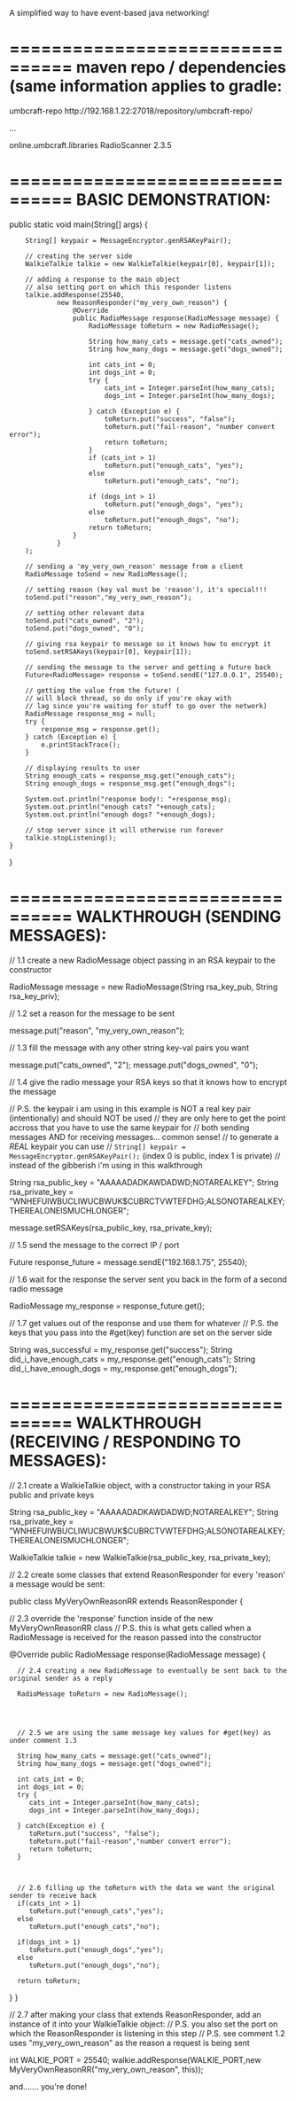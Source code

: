 A simplified way to have event-based java networking!


================================
maven repo / dependencies (same information applies to gradle:
================================


<repositories>
  <repository>
   <id>umbcraft-repo</id>
   <url>http://192.168.1.22:27018/repository/umbcraft-repo/</url>
  </repository>
</repositories>

...

<dependencies>
  <dependency>
    <groupId>online.umbcraft.libraries</groupId>
    <artifactId>RadioScanner</artifactId>
   <version>2.3.5</version>
  </dependency>
<dependencies>




================================
BASIC DEMONSTRATION:
================================

public static void main(String[] args) {

        String[] keypair = MessageEncryptor.genRSAKeyPair();

        // creating the server side
        WalkieTalkie talkie = new WalkieTalkie(keypair[0], keypair[1]);

        // adding a response to the main object
        // also setting port on which this responder listens
        talkie.addResponse(25540,
                new ReasonResponder("my_very_own_reason") {
                    @Override
                    public RadioMessage response(RadioMessage message) {
                        RadioMessage toReturn = new RadioMessage();

                        String how_many_cats = message.get("cats_owned");
                        String how_many_dogs = message.get("dogs_owned");

                        int cats_int = 0;
                        int dogs_int = 0;
                        try {
                            cats_int = Integer.parseInt(how_many_cats);
                            dogs_int = Integer.parseInt(how_many_dogs);

                        } catch (Exception e) {
                            toReturn.put("success", "false");
                            toReturn.put("fail-reason", "number convert error");
                            return toReturn;
                        }
                        if (cats_int > 1)
                            toReturn.put("enough_cats", "yes");
                        else
                            toReturn.put("enough_cats", "no");

                        if (dogs_int > 1)
                            toReturn.put("enough_dogs", "yes");
                        else
                            toReturn.put("enough_dogs", "no");
                        return toReturn;
                    }
                }
        );

        // sending a 'my_very_own_reason' message from a client
        RadioMessage toSend = new RadioMessage();

        // setting reason (key val must be 'reason'), it's special!!!
        toSend.put("reason","my_very_own_reason");

        // setting other relevant data
        toSend.put("cats_owned", "2");
        toSend.put("dogs_owned", "0");

        // giving rsa keypair to message so it knows how to encrypt it
        toSend.setRSAKeys(keypair[0], keypair[1]);

        // sending the message to the server and getting a future back
        Future<RadioMessage> response = toSend.sendE("127.0.0.1", 25540);

        // getting the value from the future! (
        // will block thread, so do only if you're okay with
        // lag since you're waiting for stuff to go over the network)
        RadioMessage response_msg = null;
        try {
            response_msg = response.get();
        } catch (Exception e) {
            e.printStackTrace();
        }

        // displaying results to user
        String enough_cats = response_msg.get("enough_cats");
        String enough_dogs = response_msg.get("enough_dogs");

        System.out.println("response body!: "+response_msg);
        System.out.println("enough cats? "+enough_cats);
        System.out.println("enough dogs? "+enough_dogs);

        // stop server since it will otherwise run forever
        talkie.stopListening();
    }
}


================================
WALKTHROUGH (SENDING MESSAGES):
================================

// 1.1 create a new RadioMessage object passing in an RSA keypair to the constructor 

RadioMessage message = new RadioMessage(String rsa_key_pub, String rsa_key_priv);




// 1.2 set a reason for the message to be sent

message.put("reason", "my_very_own_reason");




// 1.3 fill the message with any other string key-val pairs you want

message.put("cats_owned", "2");
message.put("dogs_owned", "0");




// 1.4 give the radio message your RSA keys so that it knows how to encrypt the message

// P.S. the keypair i am using in this example is NOT a real key pair (intentionally) and should NOT be used
// they are only here to get the point accross that you have to use the same keypair for 
// both sending messages AND for receiving messages... common sense!
// to generate a *REAL* keypair you can use 
// `String[] keypair = MessageEncryptor.genRSAKeyPair();` (index 0 is public, index 1 is private)
// instead of the gibberish i'm using in this walkthrough

String rsa_public_key = "AAAAADADKAWDADWD;NOTAREALKEY";
String rsa_private_key = "WNHEFUIWBUCLIWUCBWUK$CUBRCTVWTEFDHG;ALSONOTAREALKEY;THEREALONEISMUCHLONGER"; 

message.setRSAKeys(rsa_public_key, rsa_private_key);




// 1.5 send the message to the correct IP / port

Future<RadioMessage> response_future = message.sendE("192.168.1.75", 25540);




// 1.6 wait for the response the server sent you back in the form of a second radio message

RadioMessage my_response = response_future.get();




// 1.7   get values out of the response and use them for whatever 
// P.S. the keys that you pass into the #get(key) function are set on the server side

String was_successful = my_response.get("success");
String did_i_have_enough_cats = my_response.get("enough_cats");
String did_i_have_enough_dogs = my_response.get("enough_dogs");





================================
WALKTHROUGH (RECEIVING / RESPONDING TO MESSAGES):
================================


// 2.1 create a WalkieTalkie object, with a constructor taking in your RSA public and private keys

String rsa_public_key = "AAAAADADKAWDADWD;NOTAREALKEY";
String rsa_private_key = "WNHEFUIWBUCLIWUCBWUK$CUBRCTVWTEFDHG;ALSONOTAREALKEY;THEREALONEISMUCHLONGER"; 

WalkieTalkie talkie = new WalkieTalkie(rsa_public_key, rsa_private_key);




// 2.2 create some classes that extend ReasonResponder for every 'reason' a message would be sent:

public class MyVeryOwnReasonRR extends ReasonResponder {


 // 2.3 override the 'response' function inside of the new MyVeryOwnReasonRR class
 // P.S. this is what gets called when a RadioMessage is received for the reason passed into the constructor
 
 @Override
 public RadioMessage response(RadioMessage message) {
 
      // 2.4 creating a new RadioMessage to eventually be sent back to the original sender as a reply
   
      RadioMessage toReturn = new RadioMessage();
      
      
     
      
      // 2.5 we are using the same message key values for #get(key) as under comment 1.3
      
      String how_many_cats = message.get("cats_owned"); 
      String how_many_dogs = message.get("dogs_owned");
      
      int cats_int = 0;
      int dogs_int = 0;
      try {
         cats_int = Integer.parseInt(how_many_cats);
         dogs_int = Integer.parseInt(how_many_dogs);
         
      } catch(Exception e) {
         toReturn.put("success", "false");
         toReturn.put("fail-reason","number convert error");
         return toReturn;
      }
      
      
      
      // 2.6 filling up the toReturn with the data we want the original sender to receive back
      if(cats_int > 1) 
         toReturn.put("enough_cats","yes");
      else 
         toReturn.put("enough_cats","no");
         
      if(dogs_int > 1) 
         toReturn.put("enough_dogs","yes");
      else 
         toReturn.put("enough_dogs","no");
      
      return toReturn;
 }
}



// 2.7 after making your class that extends ReasonResponder, add an instance of it into your WalkieTalkie object:
// P.S. you also set the port on which the ReasonResponder is listening in this step
// P.S. see comment 1.2 uses "my_very_own_reason" as the reason a request is being sent

int WALKIE_PORT = 25540;
walkie.addResponse(WALKIE_PORT,new MyVeryOwnReasonRR("my_very_own_reason", this));




and....... you're done!














